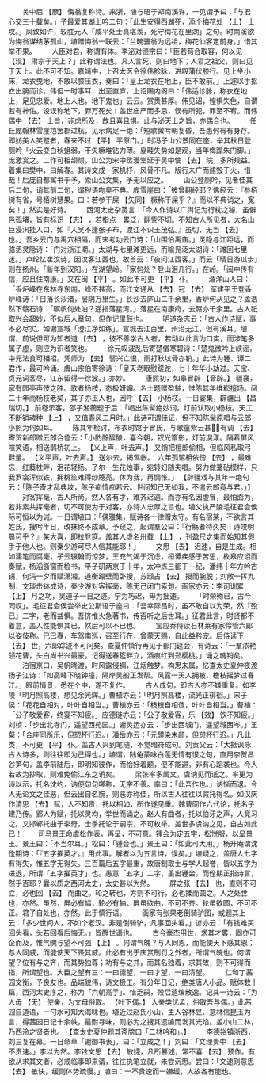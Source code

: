 <!-- { "loadSidebar": true } -->
　　关中屈 【厥】 悔翁复称诗。来浙，埴与晤于郑南溪许，一见谓予曰：「与君心交三十载矣。」予最爱其湖上吟二句：「此生安得西湖死，添个梅花处 【上】 士坟。」风致如许，较胜元人「咸平处士真堪羡，死守梅花在里湖」之句。时南溪欲为悔翁谋结茅孤山，埴赠悔翁一联云：「兰畹骚翁为远祖，梅花仙客定前身。」惜其举不果。 
　　人臣对君，称谓有体。李泌对德宗曰：「臣若苟合取容，何以见 【现】 肃宗于天上？」此称谓法也。凡人言死，则曰地下；人君之祖父，则曰见于天上。此不可不知。嘉靖中，上召太医令徐伟胗脉，进殿蒲伏膝行。见上坐小床，龙衣曳地，不敢以膝压衣，奏曰：「皇上龙衣在地上，臣不敢前。」上遽以手抠衣出腕而诊。伟但一时事耳，出至直庐，上诏赐内阁曰：「伟适诊脉，称衣在地上，足见忠爱。地上人也，地下鬼也」云云。赏赉甚厚。伟见诏，惶惧失色，自谓若有神佑。设误称地下，罪万死矣！盖世庙严而多忌，悮有所犯，罪至不宥。而伟偶中 【去】 上旨，非虑所及，故且喜且惧。此与泌天上之旨，亦偶合也。 
　　任丘庞翰林雪崖垲罢郡过杭，见示病足一绝：「短歌微吟朝复昏，吾患何有有身存。即妨美人笑躄者，春来不过 【平】 平原门。」时冯子山公景同在座，举其秋日登厕吟「火云变白秋蛆弱，干矢橛堆钻力薄。夏畦失势如是观，当年悔蹋朱门脚。」庞激赏之。二作可相颉颃。山公为宋中丞漫堂延于吴中使 【去】 院，多所规益。着集曰樊中，曰解春。其诗文成一家机杼，风骨不凡。版行未广而遽毁于火，惜哉！后庞自都寓书于予，索山公文集，予无以应之。 
　　山公登厕吟，见者佳其后二句，诮其前二句，谓秽语吻臭不典。庞雪崖曰：「彼曾翻经耶？佛经云：『参栢树有省，号栢树慧果。曰：若参干屎 【矢同】 橛称干屎乎？』而以不典诮之，寃矣！」然实是好诗。 
　　西河太史杂笺言：「今人作诗以广舆记为行枕之秘，虽僻邑孤壤，皆有标识 【志】 ，若指点　畧泛，翻訾不切。不知古人所见者，大名山巨浸汛挂人口，如『入吴不逢张子布，渡江不识王茂弘。』虽切，无当 【去】 也。」吾乡云门与禹穴相隔，而宋考功云门诗：「山围伯禹庙。」灵隐与江距远，而骆丞灵隐诗：「门对浙江潮。」太湖与七里滩更远，而喻凫泛太湖诗：「滩回七里迷。」卢纶忆崔汶诗，因汶客江西也，故首云：「夜问江西客。」而云「晴日游瓜步」则在扬州。「新年到汉阳。」在湖望岭。「家何处？登山泪几行。」在岭。「闽中传有信，应且住南康。」又在闽 【平】 。如此不可更 【平】 仆。 
　　渔洋山人曰：「香炉峰在东林寺东南，峰不甚高，而江文通从 【去】 冠 【去】 军建平王登香炉峰诗：「日落长沙渚，层阴万里生。」长沙去庐山二千余里，香炉何从见之？孟浩然下赣石诗：「暝帆何处泊？遥指落星湾。」落星在南康府，去赣亦千余里。古人祇取兴会超妙，不似后人章句，但作记里鼓也。 
　　明道杂志云：「古人作诗赋，事不必尽实。如谢宣城「澄江净如练」。宣城去江百里，州治无江，但有溪耳。埴谓，前说但可为知者道 【去】 ，彼不善学古人者，若动以此言为口实，而涉笔多属子虚，则应为识者笑也。 
　　徐元叹波乱后寄楚僧寒碧诗：「楚鬼微吟上峡谣，中元法食可相招。凭师为 【去】 譬兴亡恨，雨打秋坟骨亦销。」此诗为锺、谭二君作，最可吟诵。虞山宗伯寄徐诗：「皇天老眼慰蹉跎，七十年华小劫过。天宝、贞元词客尽，江东留得一徐波。」亦妙。 
　　康熙初，如皋冒辟 【音辟。】 疆襄，家有园亭声伎之胜。歌者杨枝，态极妍媚。名士题赠盈轴，惟陈其年维崧擅场。阅二十年而杨枝老矣，其子亦玉人也，因呼 【去】 小杨枝。一日宴集，辟疆出 【昌瑞切。】 前卷示客，邵子湘蘅题于后：「唱出陈髯绝妙词，灯前认取小杨枝。天工不断销魂种 【上】 ，又值春风二月时。」此诗可谓佳证，但不知陈髯原唱与云郎小照为何如耳。 
　　陈其年检讨，布衣时馆于冒氏，与歌童紫云甚，有调 【去】 寄贺新郎赠云郎合卺云：「小酌酴醿酿，喜今朝，钗光簟影，灯前滉漾。隔着屏风喧笑语，相送鹊桥初上。 【义上声，叶去声。】 又悄把檀郎偷相，但临风私取弓鞋量。 【义平声，叶去声。】 送尔去，揭鸳帐。　六年孤馆相依傍 【去】 ，最难忘，红蕤枕畔，泪花轻扬。了尔一生花烛事，宛转妇随夫唱。努力做藳砧模样，只我罗衾浑似铁，拥桃笙难得纱牕亮。休为我，再惆怅。」 【辟疆戏与其年一绝句云：「陈子奇才乱典坟，陈子痴情痴若云。世间知己无如我，不遣云郎竟与君。」】 
　　对客挥毫，古人所尚。然人各有才，难齐迟速。而亦有名因虚冒，最怕面为，若非素共挥毫者，切不可使为于对客，亦诗人忠厚之旨也。埴父执严陵毛征君会侯际可恒以为诫。一日谓埴曰：「偶雅集，赋诗各一律赠太守。有名宿某，不欲言其姓氏，搜吟半日，改抹终不成章。予窥之，起谓羣公曰：『行觞者待久矣！诗竣明晨可乎？』某大喜，即拉登筵。盖其人虚名卅载 【上】 ，刊盈尺之集而始知其假手于他人也。则秦少游可尽人信其能耶！」 
　　文思 【去】 迟速，自是生成。相如濡笔而腐毫，子云辍翰而惊梦，王充气竭于沉虑，桓谭疾感于苦思，枚皋应诏而奏赋，杨滔斵窗而检书，平子研两京于十年，太冲炼三都于一纪，潘纬十年方吟古镜，何涓一夕而赋潇湘，道衡蹋壁而卧搜，苏颋占 【去】 授而腕脱；刘敞一挥九制，文琰击钵成诗，秦少游对客挥毫，陈无己闭门索句。画家亦云：李司训累 【上】 月之功，吴道子一日之迹。宁为巧迟，毋为拙速。 
　　「时荣歾已，古今同叹」。毛征君会侯尝举史公斯语于座曰：「吾幸际昌时，虽不敢自以为荣，然『殁已』二字，老而益惧。吾侪惟火急著书，传否听之后世耳。」征君此言，时贤都不着意，盖人性能惧其已，然后可以不已也。 
　　宝应乔侍读石林莱有家伶管六郎以姿伎称。己巳春，车驾南巡，召至行在，曾蒙天赐，自此益矜宠。后侍读下 【去】 世，六郎踪迹不可问矣。查夏仲慎行再见于都门筵会，有诗云：「一羣浓艳领花曹，头白尚书兴最豪。记得送春筵畔立，酒痕红到郑樱桃。」诵之魂销矣。 
　　泊宿京口，吴帆晓渡，时风露侵裯，江烟触梦。构思未属，忆查太史夏仲夜渡扬子江诗：「如高峰下晓钟撞，隔岸吴船正发帮。风露一天人拥被，橹枝摇梦过春江。」眼前情景，悉在个中，遂不复作。 
　　古人成句，即古人亦不嫌重复。如李陵「明月照高楼，想见余光辉。」曹植亦云：「明月照高楼，流光正徘徊。」宋子侯：「花花自相对，叶叶自相当。」曹植亦云：「枝枝自相值，叶叶自相当。」曹植：「公子敬爱客，终宴不知疲。」应德琏亦云：「公子敬爱客，乐 【效】 饮不知疲。」刘桢：「步出北寺门，遥望西苑园。」谢灵运亦云：「步出西城门，遥望城西岑。」王粲：「合座同所乐，但愬杯行迟。」潘岳亦云：「元醴染朱颜，但愬杯行迟。」凡此类，不可更 【平】 仆。盖古人兴到笔随，不觉暗符成句。刘贡父云：「大抵讽咏古人诗多，则往往即为己得也。」埴谓，陆龟蒙咏白莲无情有恨之句，直用李贺昌谷笋句，盖李前陆后，即明知彼作，而恰好着题，便不能避，非有心蹈袭也。今人若故为抄取，则难免偷江东之诮矣。 
　　梁张率多属文，虞讷见而诋之。率更为诗以示，托名沈约，讷便句句嗟称，无字不善。率曰：「此吾作也。」讷惭而退。今人无论文之佳恶，但云出自名腕，则恶亦称佳，所以古人往往以假托得名。如汉庆 作清思 【去】 赋，人不知贵，托以相如，所作遂见重。魏曹冏作六代论，托名子建乃传。郢人为赋，托以灵均，举世而诵之。赵人有曲者，托以伯牙之声，人竞习之。又邯郸托曲于李奇，士季托论于嗣宗，不可枚举。盖世多虞讷之见，自古如此已！ 
　　司马景王命虞松作表，再呈，不可意。锺会为定五字，松悦服，以呈景王。景王曰：「不当尔耳。」松曰：「锺会也。」景王曰：「如此可大用。」杨升庵谓沈佺期诗：「『五字擢英才。』用此事。解者以为五言诗，悮矣。」埴疑之，盖唐人七字有得失，惟五字无得失。三百篇后五字最重，故唐制取士与学人起誉，皆以五字为进退，所谓「五字擢英才」也。愚意「五字」二字，虽出锺会，而佺期正指诗言，然乎否耶？曩以质之西河太史，太史甚以为然。 
　　屏之张 【去】 也，直则不可立，必也回 【去】 而曲之。轮之转也，方则不可行，必也揉而圆之。人之处世也，亦然。虽然，屏必有幅，轮必有轴。屏虽欲曲，不可不齐。轮虽欲圆，不可不正。君子自处也，亦然。此于慎行语。 
　　画家有张果老倒骑驴图，或题其上云：「多少世间人，不如个老汉。非是倒骑驴，凡事回头看。」谚亦云：「有钱难买回头看，头若回看后悔无。」皆醒世语也。 
　　古今豪杰用世，求其才畧，固亦可企而及，惟气魄与望不可强 【上】 。何谓气魄？与人同恩，而能使天下感其恩；与人同威，而能使天下畏其威。此必有出于庆赏刑罚之外者，所谓气魄也。何谓望？位有与之齐，而其势独尊；功有与之并，而其名独着，求其故，则不可得而指，所谓望也。大臣之望有三：一曰德望，一曰才望，一曰清望。 
　　仁和丁茜园文衡，予良友也。品端貌伟，诗文极工。有分年日记，绝类唐人小品。赋体数十篇，西河太史序之，称为「六朝高手」。惜乏嗣，殁后遗编散逸。记其一诗云：「为人毋 【无】 使亲，为文毋俗取。 【叶下偶。】 人亲类优孟，俗取吾与偶。」此茜园自道语，一勺水可知大海味也。埴近过赵氏小山，主人谷林昱、意林信昆玉为言，得茜园日记十余帙，最耐寻味，则必为之搜其遗编而发其光焰。盖小山二林，乃西泠之贤者也。 【查太史夏仲题其斋牓曰「二林吟和」。】 
　　李德裕镇浙西，刘三复在幕。一日命草「谢御书表」，曰：「立成之！」刘曰：「文理贵中 【去】 不贵速。」李以为然。李铉文思 【去】 敏捷，凡所篡述，常不喜 【去】 预作。有欲从求其文者，必戒临事即来请，往往执笔立就，未尝沉思。尝曰：「文速则意思 【去】 敏快，缓则体势疏慢。」埴曰：一不贵速而一嫌缓，人故各有能也。 
